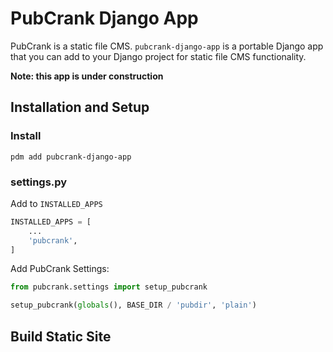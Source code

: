# PubCrank Django App

PubCrank is a static file CMS. `pubcrank-django-app` is a portable Django app that you can add to your Django project for static file CMS functionality.

**Note: this app is under construction**

## Installation and Setup

### Install

`pdm add pubcrank-django-app`

### settings.py

Add to `INSTALLED_APPS`

```python
INSTALLED_APPS = [
    ...
    'pubcrank',
]
```

Add PubCrank Settings:

```python
from pubcrank.settings import setup_pubcrank

setup_pubcrank(globals(), BASE_DIR / 'pubdir', 'plain')
```

## Build Static Site

